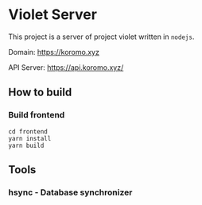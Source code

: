 # Violet Server

This project is a server of project violet written in `nodejs`.

Domain: https://koromo.xyz

API Server: https://api.koromo.xyz/

## How to build

### Build frontend

```
cd frontend
yarn install
yarn build
```

## Tools

### hsync - Database synchronizer
